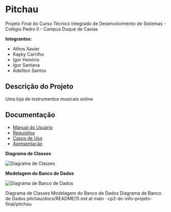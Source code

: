 # Pitchau

Projeto Final do Curso Técnico Integrado de Desenvolvimento de Sistemas - Colégio Pedro II - Campus Duque de Caxias

**Integrantes:**
 - Athos Xavier
 - Kayky Carrilho
 - Igor Honório
 - Igor Santana
 - Adeilton Santos

 ## Descrição do Projeto

   Uma loja de instrumentos musicais online
  
## Documentação

- [Manual do Usuário](manual.md)
- [Requisitos](requisitos.md)
- [Casos de Uso](casos_de_usos.md)
- [Apresentação](apresentacao.pdf)

**Diagrama de Classes**

![Diagrama de Classes](/docs/diagrama-exemplo.png)

**Modelagem do Banco de Dados**

![Diagrama de Banco de Dados](/docs/diagrama-exemplo.png)

Diagrama de Classes Modelagem do Banco de Dados Diagrama de Banco de Dados pitchau/docs/README(1).md at main · cp2-dc-info-projeto-final/pitchau
